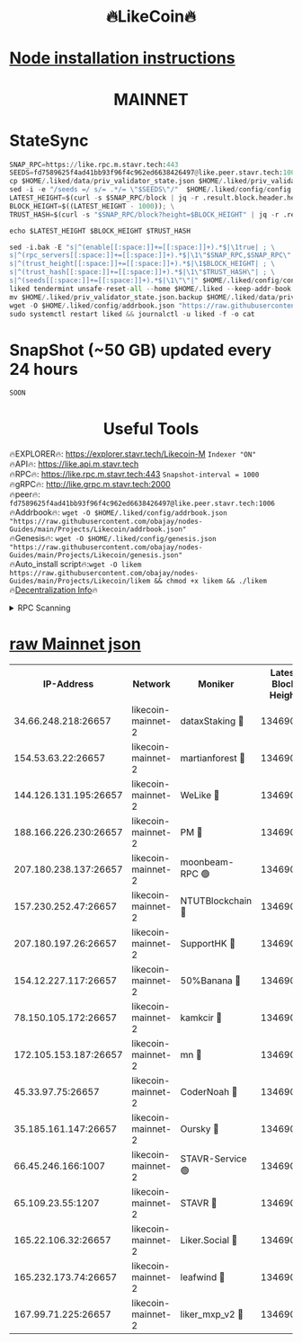 <h1 align="center"> 🔥LikeCoin🔥</h1>

[Node installation instructions](https://github.com/obajay/nodes-Guides/tree/main/Projects/Likecoin)
=
<h1 align="center"> MAINNET</h1>

# StateSync
```python
SNAP_RPC=https://like.rpc.m.stavr.tech:443
SEEDS=fd7589625f4ad41bb93f96f4c962ed6638426497@like.peer.stavr.tech:1006
cp $HOME/.liked/data/priv_validator_state.json $HOME/.liked/priv_validator_state.json.backup
sed -i -e "/seeds =/ s/= .*/= \"$SEEDS\"/"  $HOME/.liked/config/config.toml
LATEST_HEIGHT=$(curl -s $SNAP_RPC/block | jq -r .result.block.header.height); \
BLOCK_HEIGHT=$((LATEST_HEIGHT - 1000)); \
TRUST_HASH=$(curl -s "$SNAP_RPC/block?height=$BLOCK_HEIGHT" | jq -r .result.block_id.hash)

echo $LATEST_HEIGHT $BLOCK_HEIGHT $TRUST_HASH

sed -i.bak -E "s|^(enable[[:space:]]+=[[:space:]]+).*$|\1true| ; \
s|^(rpc_servers[[:space:]]+=[[:space:]]+).*$|\1\"$SNAP_RPC,$SNAP_RPC\"| ; \
s|^(trust_height[[:space:]]+=[[:space:]]+).*$|\1$BLOCK_HEIGHT| ; \
s|^(trust_hash[[:space:]]+=[[:space:]]+).*$|\1\"$TRUST_HASH\"| ; \
s|^(seeds[[:space:]]+=[[:space:]]+).*$|\1\"\"|" $HOME/.liked/config/config.toml
liked tendermint unsafe-reset-all --home $HOME/.liked --keep-addr-book
mv $HOME/.liked/priv_validator_state.json.backup $HOME/.liked/data/priv_validator_state.json
wget -O $HOME/.liked/config/addrbook.json "https://raw.githubusercontent.com/obajay/nodes-Guides/main/Projects/Likecoin/addrbook.json"
sudo systemctl restart liked && journalctl -u liked -f -o cat
```
# SnapShot (~50 GB) updated every 24 hours
```python
SOON
```

 <h1 align="center"> Useful Tools</h1>

🔥EXPLORER🔥:     https://explorer.stavr.tech/Likecoin-M        `Indexer "ON"` \
🔥API🔥:          https://like.api.m.stavr.tech \
🔥RPC🔥:          https://like.rpc.m.stavr.tech:443              `Snapshot-interval = 1000` \
🔥gRPC🔥:         http://like.grpc.m.stavr.tech:2000 \
🔥peer🔥:         `fd7589625f4ad41bb93f96f4c962ed6638426497@like.peer.stavr.tech:1006` \
🔥Addrbook🔥:  `wget -O $HOME/.liked/config/addrbook.json "https://raw.githubusercontent.com/obajay/nodes-Guides/main/Projects/Likecoin/addrbook.json"` \
🔥Genesis🔥:  `wget -O $HOME/.liked/config/genesis.json "https://raw.githubusercontent.com/obajay/nodes-Guides/main/Projects/Likecoin/genesis.json"` \
🔥Auto_install script🔥:`wget -O likem https://raw.githubusercontent.com/obajay/nodes-Guides/main/Projects/Likecoin/likem && chmod +x likem && ./likem` \
🔥[Decentralization Info](https://github.com/obajay/StateSync-snapshots/tree/main/Projects/Likecoin/Decentralization)🔥


<details>
<summary>RPC Scanning</summary>

<h2 align="center"> We scan nodes in real time every 4 hours. And we provide the final result of RPC endpoints.
We cannot influence the operation of these nodes in any way. </h2>


```python
If Voting Power is higher than 0 --> then the Node is a validator of the network and may be subject to attack and be a potential threat to the chain.
```
```python
We marked such validators with a red symbol
```

</details>

[raw Mainnet json](https://rpc-check.likem.stavr.tech/likem/rpc-likem-result.json)
=


<table><tr><th>IP-Address</th><th>Network</th><th>Moniker</th><th>Latest Block Height</th><th>Earliest Block Height</th><th>Catching Up</th><th>Tx Index</th><th>Voting Power</th><th>Scan Time</th></tr><tr><td>34.66.248.218:26657</td><td>likecoin-mainnet-2</td><td>dataxStaking 🔴</td><td>13469002</td><td>1</td><td>False</td><td>on</td><td>21817538413</td><td>2024-03-10T20:50:46.308327535UTC</td></tr><tr><td>154.53.63.22:26657</td><td>likecoin-mainnet-2</td><td>martianforest 🔴</td><td>13469004</td><td>1</td><td>False</td><td>on</td><td>671125949</td><td>2024-03-10T20:51:00.599262072UTC</td></tr><tr><td>144.126.131.195:26657</td><td>likecoin-mainnet-2</td><td>WeLike 🔴</td><td>13469000</td><td>5101130</td><td>False</td><td>on</td><td>115859919641</td><td>2024-03-10T20:50:38.552165049UTC</td></tr><tr><td>188.166.226.230:26657</td><td>likecoin-mainnet-2</td><td>PM 🔴</td><td>13469004</td><td>7730955</td><td>False</td><td>on</td><td>24821000113</td><td>2024-03-10T20:51:01.529939897UTC</td></tr><tr><td>207.180.238.137:26657</td><td>likecoin-mainnet-2</td><td>moonbeam-RPC 🟢</td><td>13469001</td><td>9234583</td><td>False</td><td>on</td><td>0</td><td>2024-03-10T20:50:35.851349740UTC</td></tr><tr><td>157.230.252.47:26657</td><td>likecoin-mainnet-2</td><td>NTUTBlockchain 🔴</td><td>13469002</td><td>9318400</td><td>False</td><td>on</td><td>890573071</td><td>2024-03-10T20:50:45.633147285UTC</td></tr><tr><td>207.180.197.26:26657</td><td>likecoin-mainnet-2</td><td>SupportHK 🔴</td><td>13469000</td><td>12089921</td><td>False</td><td>on</td><td>8672114778</td><td>2024-03-10T20:50:30.790400093UTC</td></tr><tr><td>154.12.227.117:26657</td><td>likecoin-mainnet-2</td><td>50%Banana 🔴</td><td>13469000</td><td>12611811</td><td>False</td><td>on</td><td>751034009</td><td>2024-03-10T20:50:35.552000015UTC</td></tr><tr><td>78.150.105.172:26657</td><td>likecoin-mainnet-2</td><td>kamkcir 🔴</td><td>13469003</td><td>12655255</td><td>False</td><td>on</td><td>416894538</td><td>2024-03-10T20:50:53.964950066UTC</td></tr><tr><td>172.105.153.187:26657</td><td>likecoin-mainnet-2</td><td>mn 🔴</td><td>13469007</td><td>12683911</td><td>False</td><td>off</td><td>29099409335</td><td>2024-03-10T20:51:14.859333949UTC</td></tr><tr><td>45.33.97.75:26657</td><td>likecoin-mainnet-2</td><td>CoderNoah 🔴</td><td>13469004</td><td>12741110</td><td>False</td><td>on</td><td>19460770208</td><td>2024-03-10T20:50:58.711225636UTC</td></tr><tr><td>35.185.161.147:26657</td><td>likecoin-mainnet-2</td><td>Oursky 🔴</td><td>13469004</td><td>12887155</td><td>False</td><td>on</td><td>28516215452</td><td>2024-03-10T20:50:59.735234082UTC</td></tr><tr><td>66.45.246.166:1007</td><td>likecoin-mainnet-2</td><td>STAVR-Service 🟢</td><td>13469003</td><td>13292630</td><td>False</td><td>on</td><td>0</td><td>2024-03-10T20:50:51.471210799UTC</td></tr><tr><td>65.109.23.55:1207</td><td>likecoin-mainnet-2</td><td>STAVR 🔴</td><td>13469006</td><td>13292630</td><td>False</td><td>on</td><td>1684333</td><td>2024-03-10T20:51:10.047501255UTC</td></tr><tr><td>165.22.106.32:26657</td><td>likecoin-mainnet-2</td><td>Liker.Social 🔴</td><td>13469003</td><td>13405629</td><td>False</td><td>on</td><td>48525474522</td><td>2024-03-10T20:50:54.916737694UTC</td></tr><tr><td>165.232.173.74:26657</td><td>likecoin-mainnet-2</td><td>leafwind 🔴</td><td>13469004</td><td>13441800</td><td>False</td><td>off</td><td>42477211683</td><td>2024-03-10T20:50:58.082920658UTC</td></tr><tr><td>167.99.71.225:26657</td><td>likecoin-mainnet-2</td><td>liker_mxp_v2 🔴</td><td>13469008</td><td>13468543</td><td>False</td><td>off</td><td>26774845546</td><td>2024-03-10T20:51:23.955718891UTC</td></tr></table>
